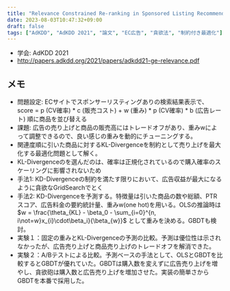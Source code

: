 ```yaml
---
title: "Relevance Constrained Re-ranking in Sponsored Listing Recommendations"
date: 2023-08-03T10:47:32+09:00
draft: false
tags: ["AdKDD", "AdKDD 2021", "論文", "EC広告", "貪欲法", "制約付き最適化"]
---
```


- 学会: AdKDD 2021
- http://papers.adkdd.org/2021/papers/adkdd21-ge-relevance.pdf

## メモ

- 問題設定: ECサイトでスポンサーリスティングありの検索結果表示で、score = p (CV確率) * c (販売コスト) + w (重み) * p (CV確率) * b (広告レート) 順に商品を並び替える
- 課題: 広告の売り上げと商品の販売高にはトレードオフがあり、重みwによって調整できるので、良い感じの重みを動的にチューニングする。
- 関連度順に引いた商品に対するKL-Divergenceを制約として売り上げを最大化する最適化問題として解く。
- KL-Divergenceのを選んだのは、確率は正規化されているので購入確率のスケーリングに影響されないため
- 手法1: KD-Divergenceの制約を満たす限りにおいて、広告収益が最大になるように貪欲なGridSearchでとく
- 手法2: KD-Divergenceを予測する。特徴量は引いた商品の数や総額、PTRスコア、広告料金の要約統計量、重みw(one hot)を用いる。OLSの推論時は $w = \frac{\theta_{KL} - \beta_0 - \sum_{i=0}^{n, i\not=w}x_{i}\cdot\beta_i}{\beta_{w}}$ として重みを決める。GBDTも検討。
- 実験１：固定の重みとKL-Divergenceの予測の比較。予測は優位性は示されなかったが、広告売り上げと商品売り上げのトレードオフを解消できた。
- 実験２：A/Bテストによる比較。予測ベースの手法として、OLSとGBDTを比較するとGBDTが優れていた。GBDTは購入数を変えずに広告売り上げを増やし、貪欲砲は購入数と広告売り上げを増加させた。実装の簡単さからGBDTを本番で採用した。
